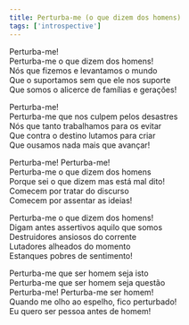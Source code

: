 ```yaml
---
title: Perturba-me (o que dizem dos homens)
tags: ['introspective']
---
```


Perturba-me!  
Perturba-me o que dizem dos homens!  
Nós que fizemos e levantamos o mundo  
Que o suportamos sem que ele nos suporte  
Que somos o alicerce de famílias e gerações!  

Perturba-me!  
Perturba-me que nos culpem pelos desastres  
Nós que tanto trabalhamos para os evitar  
Que contra o destino lutamos para criar  
Que ousamos nada mais que avançar!  

Perturba-me! Perturba-me!  
Perturba-me o que dizem dos homens  
Porque sei o que dizem mas está mal dito!  
Comecem por tratar do discurso  
Comecem por assentar as ideias!  

Perturba-me o que dizem dos homens!  
Digam antes assertivos aquilo que somos  
Destruidores ansiosos do corrente  
Lutadores alheados do momento  
Estanques pobres de sentimento!  

Perturba-me que ser homem seja isto  
Perturba-me que ser homem seja questão  
Perturba-me! Perturba-me ser homem!  
Quando me olho ao espelho, fico perturbado!  
Eu quero ser pessoa antes de homem!  
